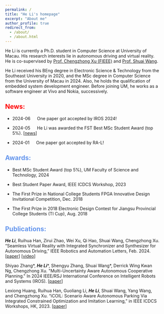 ```yaml
---
permalink: /
title: "He Li's homepage"
excerpt: "About me"
author_profile: true
redirect_from: 
  - /about/
  - /about.html
---
```


He Li is currently a Ph.D. student in Computer Science at University of Macau. His research interests lie in autonomous driving and virtual reality. He is co-supervised by [Prof. Chengzhong Xu (FIEEE)](https://www.fst.um.edu.mo/personal/czxu/) and [Prof. Shuai Wang](https://bearswang.github.io/).

He Li received his BEng degree in Electronic Science & Technology from the Southeast University in 2020, and the MSc degree in Computer Science from the University of Macau in 2024. Also, he holds the qualification of embedded system development engineer. Before joining UM, he works as a software engineer at Vivo and Nokia, successively.

## <font color=Red>News:</font> ##
- 2024-06 &emsp; One paper got accepted by IROS 2024!

- 2024-05 &emsp; He Li was awarded the FST Best MSc Student Award (top 5%). [[news](https://www.fst.um.edu.mo/news/stepping-out-of-the-comfort-zone-lis-journey-of-pursuing-his-dream-in-artificial-intelligence/)]

- 2024-01 &emsp; One paper got accepted by RA-L!

## <font color=CornflowerBlue>Awards:</font> ##

- Best MSc Student Award (top 5%), UM Faculty of Science and Technology, 2024

- Best Student Paper Award, IEEE ICDCS Workshop, 2023

- The First Prize in National College Students FPGA Innovative Design Invitational Competition, Dec. 2018

- The First Prize in 2018 Electronic Design Contest for Jiangsu Provincial College Students (TI Cup), Aug. 2018

## <font color=CornflowerBlue>Publications:</font> ##

***He Li***, Ruihua Han, Zirui Zhao, Wei Xu, Qi Hao, Shuai Wang, Chengzhong Xu. “Seamless Virtual Reality with Integrated Synchronizer and Synthesizer for Autonomous Driving,”  IEEE Robotics and Automation Letters, Feb. 2024. [[paper](https://arxiv.org/abs/2403.03541)] [[video](https://youtu.be/HTD3G7W_fto?si=m66kOv2sDVSWkA1N)]

Shiyao Zhang\*, ***He Li***\*, Shengyu Zhang, Shuai Wang*, Derrick Wing Kwan Ng, Chengzhong Xu. "Multi-Uncertainty Aware Autonomous Cooperative Planning." In 2024 IEEE/RSJ International Conference on Intelligent Robots and Systems (IROS). [[paper](https://arxiv.org/pdf/2411.00413)]

Lexiong Huang, Ruihua Han, Guoliang Li, ***He Li***, Shuai Wang, Yang Wang, and Chengzhong Xu. “iCOIL: Scenario Aware Autonomous Parking Via Integrated Constrained Optimization and Imitation Learning,” in IEEE ICDCS Workshops, HK, 2023. [[paper](https://arxiv.org/abs/2305.13663)]

